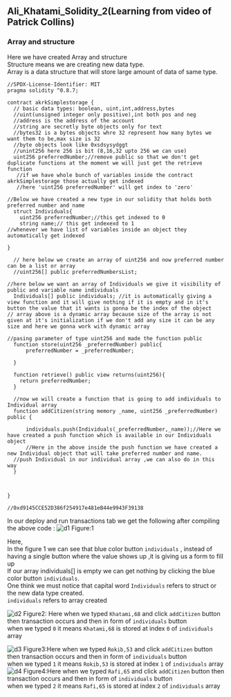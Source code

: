 ## Ali_Khatami_Solidity_2(Learning from video of Patrick Collins)
### Array and structure

Here we have created Array and structure<br>
Structure means we are creating new data type.<br>
Array is a data structure that will store large amount of data of same type.<br>


```
//SPDX-License-Identifier: MIT
pragma solidity ^0.8.7;

contract akrkSimplestorage {
  // basic data types: boolean, uint,int,address,bytes
  //uint(unsigned integer only positive),int both pos and neg
  //address is the address of the account
  //string are secretly byte objects only for text
  //bytes32 is a bytes objects whre 32 represent how many bytes we want them to be,max size is 32
  //byte objects look like 0xsdsysydggt
  //unint256 here 256 is bit (8,16,32 upto 256 we can use)
  uint256 preferredNumber;//remove public so that we don't get duplicate functions at the moment we will just get the retrieve function
   //if we have whole bunch of variables inside the contract akrkSimplestorage those actually get indexed
   //here 'uint256 preferredNumber' will get index to 'zero'
  
//Below we have created a new type in our solidity that holds both preferred number and name 
  struct Individuals{
    uint256 preferredNumber;//this get indexed to 0
    string name;// this get indexexd to 1
//whenever we have list of variables inside an object they automatically get indexed

}

  // here below we create an array of uint256 and now preferred number can be a list or array
  //uint256[] public preferredNumbersList;

//here below we want an array of Individuals we give it visibility of public and variable name individuals
  Individuals[] public individuals; //it is automatically giving a view function and it will give nothing if it is empty and in it's button the value that it wants is gonna be the index of the object
// array above is a dynamic array because size of the array is not given at it's initialization if we don't add any size it can be any size and here we gonna work with dynamic array

//pasing parameter of type uint256 and made the function public
  function store(uint256 _preferredNumber) public{
      preferredNumber = _preferredNumber;
    
  }

  function retrieve() public view returns(uint256){
    return preferredNumber;
  }

  //now we will create a function that is going to add individuals to Individual array
  function addCitizen(string memory _name, uint256 _preferredNumber) public {
      
      individuals.push(Individuals(_preferredNumber,_name));//Here we have created a push function which is available in our Individuals object
      //Here in the above inside the push function we have created a new Individual object that will take preferred number and name. 
  //push Individual in our individual array ,we can also do in this way
  }


  
}

//0xd9145CCE52D386f254917e481eB44e9943F39138
```

In our deploy and run transactions tab we get the following after compiling the above code :
![d1](https://user-images.githubusercontent.com/89090776/226176285-2ec73425-b364-4e32-aae6-ff06af8c592f.jpg)
Figure:1

Here,<br>
In the figure 1 we can see that blue color button ```individuals``` , instead of having a single button where the value shows up ,it is giving us a form to fill up<br>
If our array individuals[] is empty we can get nothing by clicking the blue color button ```individuals```.<br>
One think we must notice that capital word ```Individuals``` refers to struct or the new data type created.<br>
```individuals``` refers to array created<br>

![d2](https://user-images.githubusercontent.com/89090776/226181083-701ffd73-4d5a-4ebb-aaa8-8499c1cd0a50.jpg)
Figure2: Here when we typed ```Khatami,68``` and click ```addCitizen``` button then transaction occurs and then in form of ```individuals``` button <br>
when we typed ```0``` it means ```Khatami,68``` is stored at index ```0``` of ```individuals``` array<br>

![d3](https://user-images.githubusercontent.com/89090776/226181154-04690157-27b8-413b-b641-743e9d8a2766.jpg)
Figure3:Here when we typed ```Rokib,53``` and click ```addCitizen``` button then transaction occurs and then in form of ```individuals``` button <br>
when we typed ```1``` it means ```Rokib,53``` is stored at index ```1``` of ```individuals``` array<br>
![d4](https://user-images.githubusercontent.com/89090776/226181168-639bb228-0427-400f-bbec-221186ed9fc4.jpg)
Figure4:Here when we typed ```Rafi,65``` and click ```addCitizen``` button then transaction occurs and then in form of ```individuals``` button <br>
when we typed ```2``` it means ```Rafi,65``` is stored at index ```2``` of ```individuals``` array<br>

<br><br>






